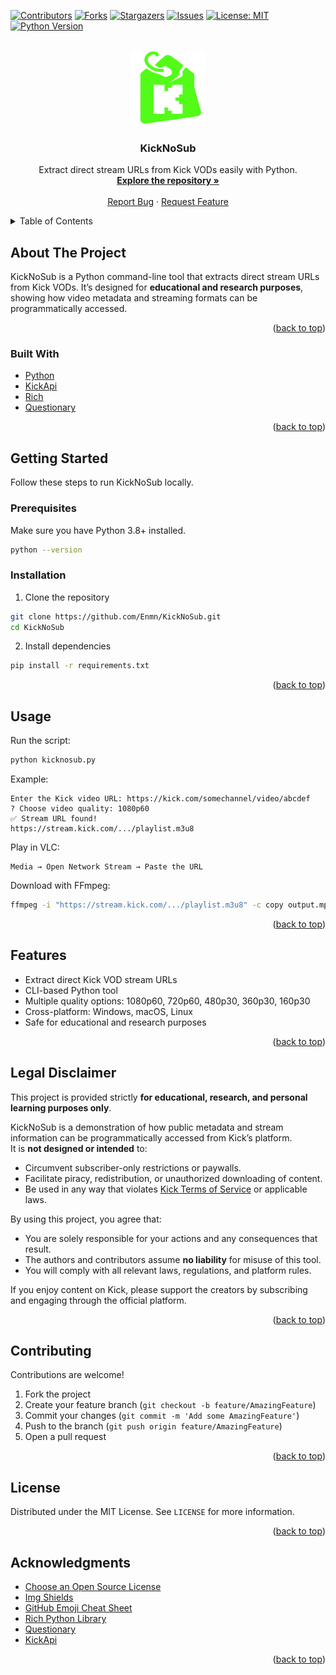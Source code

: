 <a id="readme-top"></a>

<!-- PROJECT SHIELDS -->
[![Contributors][contributors-shield]][contributors-url]
[![Forks][forks-shield]][forks-url]
[![Stargazers][stars-shield]][stars-url]
[![Issues][issues-shield]][issues-url]
[![License: MIT][license-shield]][license-url]
[![Python Version][python-shield]](https://www.python.org/downloads/)

<!-- PROJECT LOGO -->
<br />
<div align="center">
  <a href="https://github.com/Enmn/KickNoSub">
    <img src="logo.png" alt="KickNoSub Logo" width="120" height="120">
  </a>

  <h3 align="center">KickNoSub</h3>

  <p align="center">
    Extract direct stream URLs from Kick VODs easily with Python.
    <br />
    <a href="https://github.com/Enmn/KickNoSub"><strong>Explore the repository »</strong></a>
    <br />
    <br />
    <a href="https://github.com/Enmn/KickNoSub/issues">Report Bug</a>
    &middot;
    <a href="https://github.com/Enmn/KickNoSub/issues">Request Feature</a>
  </p>
</div>

<!-- TABLE OF CONTENTS -->
<details>
  <summary>Table of Contents</summary>
  <ol>
    <li><a href="#about-the-project">About The Project</a></li>
    <li><a href="#built-with">Built With</a></li>
    <li><a href="#getting-started">Getting Started</a>
      <ul>
        <li><a href="#prerequisites">Prerequisites</a></li>
        <li><a href="#installation">Installation</a></li>
      </ul>
    </li>
    <li><a href="#usage">Usage</a></li>
    <li><a href="#features">Features</a></li>
    <li><a href="#legal-disclaimer">Legal Disclaimer</a></li>
    <li><a href="#contributing">Contributing</a></li>
    <li><a href="#license">License</a></li>
    <li><a href="#acknowledgments">Acknowledgments</a></li>
  </ol>
</details>

<!-- ABOUT THE PROJECT -->
## About The Project

KickNoSub is a Python command-line tool that extracts direct stream URLs from Kick VODs. It’s designed for **educational and research purposes**, showing how video metadata and streaming formats can be programmatically accessed.

<p align="right">(<a href="#readme-top">back to top</a>)</p>

### Built With
* [Python](https://www.python.org/)
* [KickApi](https://github.com/Enmn/KickApi)
* [Rich](https://github.com/Textualize/rich)
* [Questionary](https://github.com/tmbo/questionary)

<p align="right">(<a href="#readme-top">back to top</a>)</p>

<!-- GETTING STARTED -->
## Getting Started

Follow these steps to run KickNoSub locally.

### Prerequisites

Make sure you have Python 3.8+ installed.

```sh
python --version
```

### Installation

1. Clone the repository
```sh
git clone https://github.com/Enmn/KickNoSub.git
cd KickNoSub
```

2. Install dependencies
```sh
pip install -r requirements.txt
```

<p align="right">(<a href="#readme-top">back to top</a>)</p>

<!-- USAGE -->
## Usage

Run the script:

```sh
python kicknosub.py
```

Example:

```
Enter the Kick video URL: https://kick.com/somechannel/video/abcdef
? Choose video quality: 1080p60
✅ Stream URL found!
https://stream.kick.com/.../playlist.m3u8
```

Play in VLC:

```
Media → Open Network Stream → Paste the URL
```

Download with FFmpeg:

```sh
ffmpeg -i "https://stream.kick.com/.../playlist.m3u8" -c copy output.mp4
```

<p align="right">(<a href="#readme-top">back to top</a>)</p>

## Features

- Extract direct Kick VOD stream URLs
- CLI-based Python tool
- Multiple quality options: 1080p60, 720p60, 480p30, 360p30, 160p30
- Cross-platform: Windows, macOS, Linux
- Safe for educational and research purposes

<p align="right">(<a href="#readme-top">back to top</a>)</p>

## Legal Disclaimer

This project is provided strictly **for educational, research, and personal learning purposes only**.  

KickNoSub is a demonstration of how public metadata and stream information can be programmatically accessed from Kick’s platform.  
It is **not designed or intended** to:
- Circumvent subscriber-only restrictions or paywalls.  
- Facilitate piracy, redistribution, or unauthorized downloading of content.  
- Be used in any way that violates [Kick Terms of Service](https://kick.com/terms-of-service) or applicable laws.  

By using this project, you agree that:
- You are solely responsible for your actions and any consequences that result.  
- The authors and contributors assume **no liability** for misuse of this tool.  
- You will comply with all relevant laws, regulations, and platform rules.  

If you enjoy content on Kick, please support the creators by subscribing and engaging through the official platform.  

<p align="right">(<a href="#readme-top">back to top</a>)</p>

<!-- CONTRIBUTING -->
## Contributing

Contributions are welcome!  

1. Fork the project
2. Create your feature branch (`git checkout -b feature/AmazingFeature`)
3. Commit your changes (`git commit -m 'Add some AmazingFeature'`)
4. Push to the branch (`git push origin feature/AmazingFeature`)
5. Open a pull request

<p align="right">(<a href="#readme-top">back to top</a>)</p>

<!-- LICENSE -->
## License

Distributed under the MIT License. See `LICENSE` for more information.

<p align="right">(<a href="#readme-top">back to top</a>)</p>

<!-- ACKNOWLEDGMENTS -->
## Acknowledgments

* [Choose an Open Source License](https://choosealicense.com)
* [Img Shields](https://shields.io)
* [GitHub Emoji Cheat Sheet](https://www.webpagefx.com/tools/emoji-cheat-sheet/)
* [Rich Python Library](https://github.com/Textualize/rich)
* [Questionary](https://github.com/tmbo/questionary)
* [KickApi](https://github.com/Enmn/KickApi)

<p align="right">(<a href="#readme-top">back to top</a>)</p>

<!-- MARKDOWN LINKS & IMAGES -->
[contributors-shield]: https://img.shields.io/github/contributors/Enmn/KickNoSub.svg?style=for-the-badge
[contributors-url]: https://github.com/Enmn/KickNoSub/graphs/contributors
[forks-shield]: https://img.shields.io/github/forks/Enmn/KickNoSub.svg?style=for-the-badge
[forks-url]: https://github.com/Enmn/KickNoSub/network/members
[stars-shield]: https://img.shields.io/github/stars/Enmn/KickNoSub.svg?style=for-the-badge
[stars-url]: https://github.com/Enmn/KickNoSub/stargazers
[issues-shield]: https://img.shields.io/github/issues/Enmn/KickNoSub.svg?style=for-the-badge
[issues-url]: https://github.com/Enmn/KickNoSub/issues
[license-shield]: https://img.shields.io/github/license/Enmn/KickNoSub.svg?style=for-the-badge
[license-url]: LICENSE
[python-shield]: https://img.shields.io/badge/python-3.8%2B-blue.svg